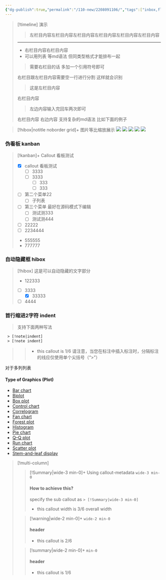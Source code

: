 ```yaml
---
{"dg-publish":true,"permalink":"/110-new/2208091106/","tags":["inbox,flashcards/test,","gardenEntry"],"dgHomeLink":true,"dgPassFrontmatter":false}
---
```







> [!timeline] 演示
>> 左栏目内容左栏目内容左栏目内容左栏目内容左栏目内容左栏目内容
>--- 
>- 右栏目内容右栏目内容
>- 可以用列表 等md语法 但同类型格式才能排布一起
>
>> 需要右栏目的话 多加一个引用符号即可
>
>右栏目跟左栏目内容需要空一行进行分割
>这样就会识别
>>这是左栏目内容
>
>右栏目内容
>> 左边内容输入完回车两次即可
>
>右栏目内容
>右边内容
>支持复杂的md语法 比如下面的例子



















> [!hibox|notitle noborder grid]+ 图片等比缩放展示
![](https://i.pinimg.com/564x/13/1f/e4/131fe4d97e3be0a49a5d07431a917d31.jpg)
![](https://i.pinimg.com/564x/84/6c/1c/846c1cab0d47dd7970f9a008eeebd68f.jpg)
![](https://s1.ax1x.com/2022/05/18/OI7Io9.png)
![](https://i.pinimg.com/564x/c5/0f/09/c50f09d991dfcfdbea600ff139739fd8.jpg)
![](https://i.pinimg.com/564x/84/6c/1c/846c1cab0d47dd7970f9a008eeebd68f.jpg)

### 伪看板  kanban
> [!kanban]+ Callout 看板测试
>- [x] callout 看板测试
>	- [ ] 3333
>	- [ ] 3333
>		- [ ] 333
>		- [ ] 333
>- [ ] 第二个菜单22
>	- [ ] 子列表
>- [ ] 第三个菜单 最好在源码模式下编辑
>	- [ ] 测试测333
>	- [ ] 测试测444
>- [ ]  22222
>- [ ] 2234444
>- 555555
>- 777777

### 自动隐藏框 hibox
>[!hibox]
>这是可以自动隐藏的文字部分
>- 122333
>- [ ] 3333
>	- [x] 33333
>- [ ] 4444

### 首行缩进2字符 indent 
> 支持下面两种写法
```html
 > [!note|indent]
 > [!note indent]
```

>> - this callout is 1/6
请注意，当您在标注中插入标注时，分隔标注的线应仅使用单个尖括号（“>”）

对于多列列表

#### Type of Graphics (Plot)
- [Bar chart](https://en.wikipedia.org/wiki/Bar_chart "Bar chart")
- [Biplot](https://en.wikipedia.org/wiki/Biplot "Biplot")
- [Box plot](https://en.wikipedia.org/wiki/Box_plot "Box plot")
- [Control chart](https://en.wikipedia.org/wiki/Control_chart "Control chart")
- [Correlogram](https://en.wikipedia.org/wiki/Correlogram "Correlogram")
- [Fan chart](https://en.wikipedia.org/wiki/Fan_chart_(statistics) "Fan chart (statistics)")
- [Forest plot](https://en.wikipedia.org/wiki/Forest_plot "Forest plot")
- [Histogram](https://en.wikipedia.org/wiki/Histogram "Histogram")
- [Pie chart](https://en.wikipedia.org/wiki/Pie_chart "Pie chart")
- [Q–Q plot](https://en.wikipedia.org/wiki/Q%E2%80%93Q_plot "Q–Q plot")
- [Run chart](https://en.wikipedia.org/wiki/Run_chart "Run chart")
- [Scatter plot](https://en.wikipedia.org/wiki/Scatter_plot "Scatter plot")
- [Stem-and-leaf display](https://en.wikipedia.org/wiki/Stem-and-leaf_display "Stem-and-leaf display")



> [!multi-column]
> 
>> [!Summary|wide-3 min-0]+ Using callout-metadata `wide-3 min-0`
>> #### How to achieve this?
>> specify the sub callout as `> [!Summary|wide-3 min-0]`
>> - this callout width is 3/6 overall width
>
>> [!warning|wide-2 min-0]+  `wide-2 min-0`
>> #### header
>> - this callout is 2/6
>
>> [!summary|wide-2 min-0]+ `min-0`
>> #### header
>> - this callout is 1/6
